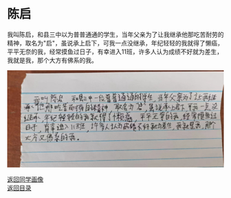 # 陈启

我叫陈启，和县三中以为普普通通的学生，当年父亲为了让我继承他那吃苦耐劳的精神，取名为"启"，虽说承上启下，可我一点没继承，年纪轻轻的我就得了懒癌，平平无奈的我，经常摸鱼过日子，有幸进入11班，许多人认为成绩不好就为差生，我就是我，那个大方有佛系的我。

![陈启自我介绍](photos/陈启.jpg)

[返回同学画像](/同学画像)  
[返回目录](/index)
